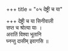 +++
title = "०५ देष्ट्री च या"

+++
देष्ट्री च या सिनीवाली  
सप्त च श्रोत्या याः ।  
अरातिं विश्वा भूतानि  
घ्नन्तु दासीम् इवागसि ॥